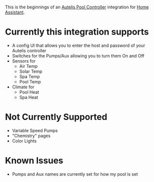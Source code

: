 This is the beginnings of an [Autelis Pool Controller](http://autelis.com/) integration for [Home Assistant](https://www.home-assistant.io/).

# Currently this integration supports

* A config UI that allows you to enter the host and password of your Autelis controller
* Switches for the Pumps/Aux allowing you to turn them On and Off
* Sensors for 
    * Air Temp
    * Solar Temp
    * Spa Temp
    * Pool Temp
* Climate for
  * Pool Heat
  * Spa Heat

# Not Currently Supported

* Variable Speed Pumps
* "Chemistry" pages
* Color Lights
  
# Known Issues

* Pumps and Aux names are currently set for how my pool is set

